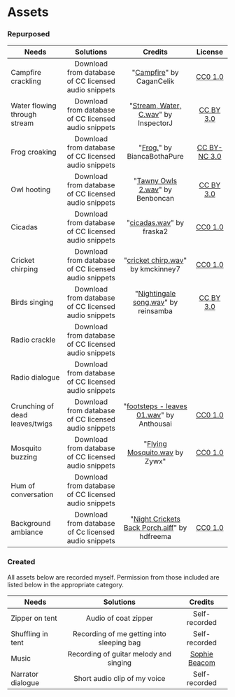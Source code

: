 # Assets

### Repurposed

| Needs  | Solutions | Credits | License |
| -------|:---------:|:-------:| :-----: |
| Campfire crackling| Download from database of CC licensed audio snippets |  "[Campfire](https://freesound.org/people/CaganCelik/sounds/433783/)" by CaganCelik | [CC0 1.0](https://creativecommons.org/publicdomain/zero/1.0/) |
| Water flowing through stream  | Download from database of CC licensed audio snippets | "[Stream, Water, C.wav](https://freesound.org/people/InspectorJ/sounds/339324/)" by InspectorJ | [CC BY 3.0](https://creativecommons.org/licenses/by/3.0/) |
| Frog croaking | Download from database of CC licensed audio snippets | "[Frog.](https://freesound.org/people/BiancaBothaPure/sounds/365671/)" by BiancaBothaPure | [CC BY-NC 3.0](https://creativecommons.org/licenses/by-nc/3.0/) |
| Owl hooting   | Download from database of CC licensed audio snippets | "[Tawny Owls 2.wav](https://freesound.org/people/Benboncan/sounds/64544/)" by Benboncan | [CC BY 3.0](https://creativecommons.org/licenses/by/3.0/) |
| Cicadas | Download from database of CC licensed audio snippets | "[cicadas.wav](https://freesound.org/people/fraska2/sounds/434675/)" by fraska2 | [CC0 1.0](https://creativecommons.org/publicdomain/zero/1.0/) |
| Cricket chirping | Download from database of CC licensed audio snippets | "[cricket chirp.wav](https://freesound.org/people/kmckinney7/sounds/353073/)" by kmckinney7 | [CC0 1.0](https://creativecommons.org/publicdomain/zero/1.0/) |
| Birds singing |Download from database of CC licensed audio snippets | "[Nightingale song.wav](https://freesound.org/people/reinsamba/sounds/14854/)" by reinsamba | [CC BY 3.0](https://creativecommons.org/licenses/by/3.0/) |
| Radio crackle | Download from database of CC licensed audio snippets | | |
| Radio dialogue | Download from database of CC licensed audio snippets | | |
| Crunching of dead leaves/twigs| Download from database of CC licensed audio snippets | "[footsteps - leaves 01.wav](https://freesound.org/people/Anthousai/sounds/398776/)" by Anthousai | [CC0 1.0](https://creativecommons.org/publicdomain/zero/1.0/) |
| Mosquito buzzing | Download from database of CC licensed audio snippets | "[Flying Mosquito.wav](https://freesound.org/people/Zywx/sounds/188708/) by Zywx" | [CC0 1.0](https://creativecommons.org/publicdomain/zero/1.0/) |
| Hum of conversation | Download from database of CC licensed audio snippets | | |
| Background ambiance | Download from database of Cc licensed audio snippets | "[Night Crickets Back Porch.aiff](https://freesound.org/people/hdfreema/sounds/333221/)" by hdfreema | [CC0 1.0](https://creativecommons.org/publicdomain/zero/1.0/) |


### Created

All assets below are recorded myself. Permission from those included are listed below in the appropriate category.

| Needs  | Solutions | Credits |
| ---------|:---------:|:----:|
| Zipper on tent | Audio of coat zipper | Self-recorded |
| Shuffling in tent | Recording of me getting into sleeping bag| Self-recorded |
| Music | Recording of guitar melody and singing | [Sophie Beacom](https://github.com/cmgo412/soundscape2021spring/blob/master/credits/sophie_permission.m4a) |
| Narrator dialogue | Short audio clip of my voice | Self-recorded |
